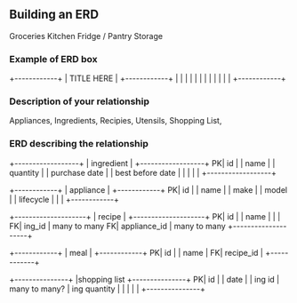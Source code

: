 ## Building an ERD 
Groceries
Kitchen Fridge / Pantry Storage
### Example of ERD box

+------------+
| TITLE HERE |
+------------+
|            |
|            |
|            |
|            |
|            |
|            |
+------------+

### Description of your relationship
Appliances, Ingredients, Recipies, Utensils, Shopping List,

### ERD describing the relationship
  +------------------+
  | ingredient       |
  +------------------+
PK| id               |
  | name             |
  | quantity         |
  | purchase date    |
  | best before date | 
  |                  |
  |                  |
  +------------------+

  +------------+
  | appliance  |
  +------------+
PK|  id        |
  |  name      |
  |  make      |
  |  model     |
  |  lifecycle |
  |            |
  +------------+

  +--------------------+
  |   recipe           |
  +--------------------+
PK|  id                |
  |  name              |
  |                    |
FK|  ing_id            | many to many
FK|  appliance_id      | many to many
  +--------------------+
      
  +------------+
  |    meal    |
  +------------+
PK|  id        |
  |  name      |
FK|  recipe_id |
  +------------+

  +---------------+
  |shopping list
  +---------------+
PK|  id           |
  |  date         |
  |  ing id       | many to many?
  |  ing quantity |
  |               |
  |               |
  +---------------+